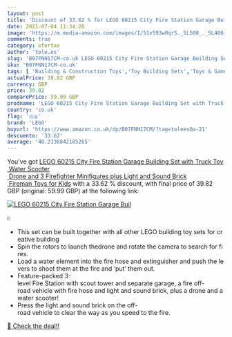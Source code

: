```yaml
---
layout: post
title: 'Discount of 33.62 % for LEGO 60215 City Fire Station Garage Buil'
date: 2021-07-04 11:34:20
image: 'https://m.media-amazon.com/images/I/51vS93w0qrS._SL500_._SL400_.jpg'
comments: true
category: ofertas
author: 'tole.es'
slug: 'B07FNN17CM-co.uk LEGO 60215 City Fire Station Garage Building Set with...'
sku: 'B07FNN17CM-co.uk'
tags: [ 'Building & Construction Toys','Toy Building Sets','Toys & Games','Toys Store','lego', ]
actualPrice: 39.82 GBP
currency: GBP
price: 39.82
comparePrice: 59.99 GBP
prodname: 'LEGO 60215 City Fire Station Garage Building Set with Truck Toy  Water Scooter  Drone and 3 Firefighter Minifigures plus Light and Sound Brick  Fireman Toys for Kids'
country: 'co.uk'
flag: '🇬🇧'
brand: 'LEGO'
buyurl: 'https://www.amazon.co.uk/dp/B07FNN17CM/?tag=tolees0a-21'
descuento: '33.62'
average: '48.2136842105265'
---
```


You've got [LEGO 60215 City Fire Station Garage Building Set with Truck Toy  Water Scooter  Drone and 3 Firefighter Minifigures plus Light and Sound Brick  Fireman Toys for Kids](https://www.amazon.co.uk/dp/B07FNN17CM/?tag=tolees0a-21) with a  33.62 % discount, with final price of 39.82 GBP (original: 59.99 GBP) at the following link:

[![LEGO 60215 City Fire Station Garage Buil](https://m.media-amazon.com/images/I/51vS93w0qrS._SL500_._SL400_.jpg)](https://www.amazon.co.uk/dp/B07FNN17CM/?tag=tolees0a-21)

ℹ️:

- This set can be built together with all other LEGO building toy sets for creative building
- Spin the rotors to launch thedrone and rotate the camera to search for fires.
- Load a water element into the fire hose and extinguisher and push the levers to shoot them at the fire and ‘put’ them out.
- Feature-packed 3-level Fire Station with scout tower and separate garage, a fire off-road vehicle with fire hose and light and sound brick, plus a drone and a water scooter!
- Press the light and sound brick on the off-road vehicle to clear the way as you speed to the fire.

[🛒 Check the deal!!](https://www.amazon.co.uk/dp/B07FNN17CM/?tag=tolees0a-21)
